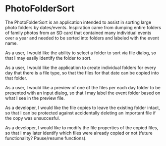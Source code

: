 # PhotoFolderSort
The PhotoFolderSort is an application intended to assist in sorting large photo folders by dates/events. Inspiration came from dumping entire folders of family photos from an SD card that contained many individual events over a year and needed to be sorted into folders and labeled with the event name.

As a user, I would like the ability to select a folder to sort via file dialog, so that I may easily identify the folder to sort.

As a user, I would like the application to create individual folders for every day that there is a file type, so that the files for that date can be copied into that folder.

As a user, I would like a preview of one of the files per each day folder to be presented with an input dialog, so that I may label the event folder based on what I see in the preview file.

As a developer, I would like the file copies to leave the existing folder intact, so that I can be protected against accidentally deleting an important file if the copy was unsuccesful.

As a developer, I would like to modify the file properties of the copied files, so that I may later identify which files were already copied or not (future functionality? Pause/resume functions).
